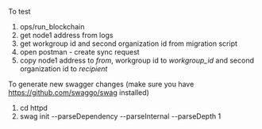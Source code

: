 To test

1. ops/run_blockchain
2. get node1 address from logs
3. get workgroup id and second organization id from migration script
4. open postman - create sync request
5. copy node1 address to *from*, workgroup id to *workgroup_id* and second organization id to *recipient*

To generate new swagger changes (make sure you have https://github.com/swaggo/swag installed)

1. cd httpd
2. swag init --parseDependency --parseInternal --parseDepth 1